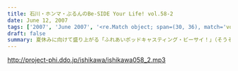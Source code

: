 ```yaml
---
title: 石川・ホンマ・ぶるんのBe-SIDE Your Life! vol.58-2
date: June 12, 2007
tags: ['2007', 'June 2007', '<re.Match object; span=(30, 36), match='vol.58'>']
draft: false
summary: 夏休みに向けて盛り上がる「ふれあいポッドキャスティング・ビーサイ！」（そうそう！７・２９はホントマジで空けておいて〜な！）そしてそして、古都・京都にリスナーはいるのか！？香港にもいるのに京都にいなかったらショックだわな〜〜といいつつも期待しているビーサイメンバー！（行くのは石川さんだけね！）仕掛けは本編を聴いて！京都のリスナーは特に注意せよ！NAMAE
---
```


http://project-phi.ddo.jp/ishikawa/ishikawa058_2.mp3
